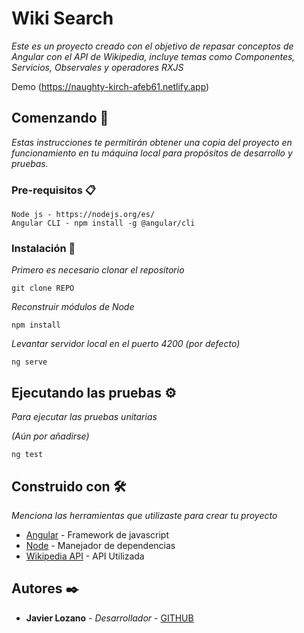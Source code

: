 # Wiki Search 

_Este es un proyecto creado con el objetivo de repasar conceptos de Angular con el API de Wikipedia, incluye temas como Componentes, Servicios, Observales y operadores RXJS_

Demo (https://naughty-kirch-afeb61.netlify.app)
## Comenzando 🚀

_Estas instrucciones te permitirán obtener una copia del proyecto en funcionamiento en tu máquina local para propósitos de desarrollo y pruebas._

### Pre-requisitos 📋

```
Node js - https://nodejs.org/es/
Angular CLI - npm install -g @angular/cli
```

### Instalación 🔧

_Primero es necesario clonar el repositorio_

```
git clone REPO
```

_Reconstruir módulos de Node_

```
npm install
```

_Levantar servidor local en el puerto 4200 (por defecto)_

```
ng serve
```

## Ejecutando las pruebas ⚙️

_Para ejecutar las pruebas unitarias_

_(Aún por añadirse)_

```
ng test
```

## Construido con 🛠️

_Menciona las herramientas que utilizaste para crear tu proyecto_

* [Angular](https://angular.io/) - Framework de javascript
* [Node](https://nodejs.org/es/) - Manejador de dependencias
* [Wikipedia API](https://es.wikipedia.org/w/api.php) - API Utilizada

## Autores ✒️

* **Javier Lozano** - *Desarrollador* - [GITHUB](https://github.com/JaviLR81)
